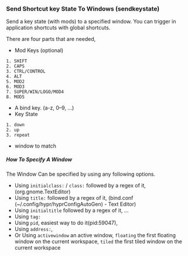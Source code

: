### Send Shortcut key State To Windows (sendkeystate)

Send a key state (with mods) to a specified window. You can trigger in application shortcuts with global shortcuts.

There are four parts that are needed,

- Mod Keys (optional)
```
1. SHIFT
2. CAPS
3. CTRL/CONTROL
4. ALT
5. MOD2
6. MOD3
7. SUPER/WIN/LOGO/MOD4
8. MOD5
```
- A bind key. (a-z, 0–9, ...)
- Key State
```
1. down
2. up
3. repeat
```
- window to match

##### How To Specify A Window

The Window Can be specified by using any following options.

- Using `initialclass:` / `class:` followed by a regex of it, (org.gnome.TextEditor)
- Using `title:` followed by a regex of it, (bind.conf (~/.config/hypr/hyprConfigAutoGen) - Text Editor)
- Using `initialtitle` followed by a regex of it, ...
- Using `tag:`
- Using `pid`, easiest way to do it(pid:59047),
- Using `address:`,
- Or Using `activewindow` an active window, `floating` the first floating window on the current workspace, `tiled` the first tiled window on the current workspace